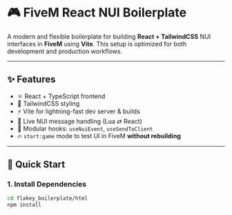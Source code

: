 <!-- @format -->

# 🎮 FiveM React NUI Boilerplate

A modern and flexible boilerplate for building **React + TailwindCSS** NUI interfaces in **FiveM** using **Vite**. This setup is optimized for both development and production workflows.

---

## ✨ Features

-   ⚛️ React + TypeScript frontend
-   🎨 TailwindCSS styling
-   ⚡ Vite for lightning-fast dev server & builds
-   🔁 Live NUI message handling (Lua ⇄ React)
-   🧩 Modular hooks: `useNuiEvent`, `useSendToClient`
-   🔥 `start:game` mode to test UI in FiveM **without rebuilding**

---

## 🚀 Quick Start

### 1. Install Dependencies

```bash
cd flakey_boilerplate/html
npm install
```
